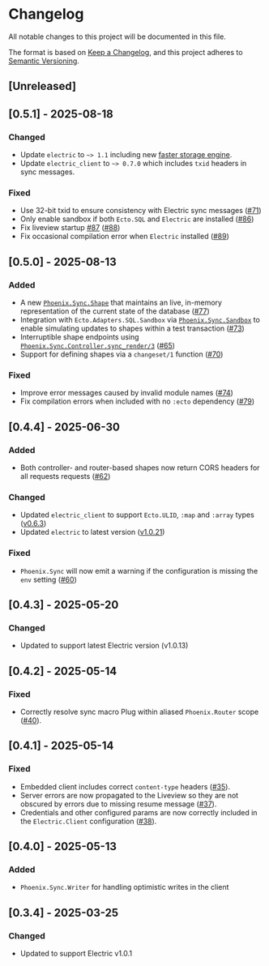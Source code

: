 # Changelog

All notable changes to this project will be documented in this file.

The format is based on [Keep a Changelog](https://keepachangelog.com/en/1.1.0/),
and this project adheres to [Semantic Versioning](https://semver.org/spec/v2.0.0.html).

## [Unreleased]

## [0.5.1] - 2025-08-18

### Changed

- Update `electric` to `~> 1.1` including new [faster storage engine](https://electric-sql.com/blog/2025/08/13/electricsql-v1.1-released).
- Update `electric_client` to `~> 0.7.0` which includes `txid` headers in sync messages.

### Fixed

- Use 32-bit txid to ensure consistency with Electric sync messages ([#71](https://github.com/electric-sql/phoenix_sync/pull/71))
- Only enable sandbox if both `Ecto.SQL` and `Electric` are installed ([#86](https://github.com/electric-sql/phoenix_sync/pull/86))
- Fix liveview startup [#87](https://github.com/electric-sql/phoenix_sync/issues/87) ([#88](https://github.com/electric-sql/phoenix_sync/pull/88))
- Fix occasional compilation error when `Electric` installed ([#89](https://github.com/electric-sql/phoenix_sync/pull/89))

## [0.5.0] - 2025-08-13

### Added

- A new [`Phoenix.Sync.Shape`](https://hexdocs.pm/phoenix_sync/Phoenix.Sync.Shape.html) that maintains an live, in-memory representation of the current state of the database ([#77](https://github.com/electric-sql/phoenix_sync/pull/77))
- Integration with `Ecto.Adapters.SQL.Sandbox` via [`Phoenix.Sync.Sandbox`](https://hexdocs.pm/phoenix_sync/Phoenix.Sync.Sandbox.html) to enable simulating updates to shapes within a test transaction ([#73](https://github.com/electric-sql/phoenix_sync/pull/73))
- Interruptible shape endpoints using [`Phoenix.Sync.Controller.sync_render/3`](https://hexdocs.pm/phoenix_sync/Phoenix.Sync.Controller.html#sync_render/3) ([#65](https://github.com/electric-sql/phoenix_sync/pull/65))
- Support for defining shapes via a `changeset/1` function ([#70](https://github.com/electric-sql/phoenix_sync/pull/70))

### Fixed

- Improve error messages caused by invalid module names ([#74](https://github.com/electric-sql/phoenix_sync/pull/74))
- Fix compilation errors when included with no `:ecto` dependency ([#79](https://github.com/electric-sql/phoenix_sync/pull/79))

## [0.4.4] - 2025-06-30

### Added

- Both controller- and router-based shapes now return CORS headers for all requests requests ([#62](https://github.com/electric-sql/phoenix_sync/pull/62))

### Changed

- Updated `electric_client` to support `Ecto.ULID`, `:map` and `:array` types ([v0.6.3](https://github.com/electric-sql/electric/releases/tag/%40core%2Felixir-client%400.6.3))
- Updated `electric` to latest version ([v1.0.21](https://github.com/electric-sql/electric/releases/tag/%40core%2Fsync-service%401.0.21))

### Fixed

- `Phoenix.Sync` will now emit a warning if the configuration is missing the `env` setting ([#60](https://github.com/electric-sql/phoenix_sync/pull/60))

## [0.4.3] - 2025-05-20

### Changed

- Updated to support latest Electric version (v1.0.13)

## [0.4.2] - 2025-05-14

### Fixed

- Correctly resolve sync macro Plug within aliased `Phoenix.Router` scope ([#40](https://github.com/electric-sql/phoenix_sync/pull/40)).

## [0.4.1] - 2025-05-14

### Fixed

- Embedded client includes correct `content-type` headers ([#35](https://github.com/electric-sql/phoenix_sync/pull/35)).
- Server errors are now propagated to the Liveview so they are not obscured by errors due to missing resume message ([#37](https://github.com/electric-sql/phoenix_sync/pull/37)).
- Credentials and other configured params are now correctly included in the `Electric.Client` configuration ([#38](https://github.com/electric-sql/phoenix_sync/pull/38)).

## [0.4.0] - 2025-05-13

### Added

- `Phoenix.Sync.Writer` for handling optimistic writes in the client

## [0.3.4] - 2025-03-25

### Changed

- Updated to support Electric v1.0.1

